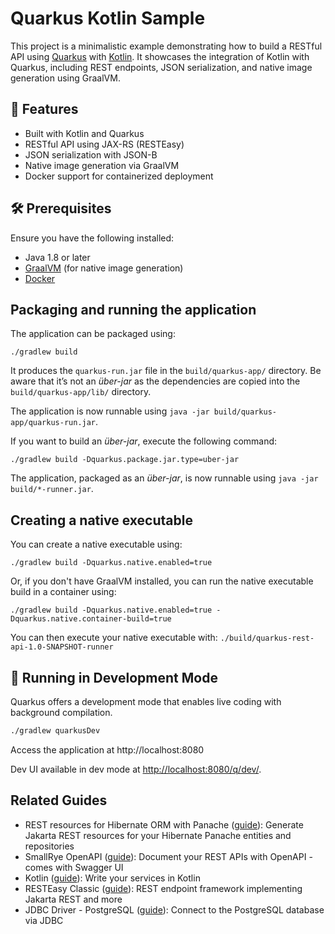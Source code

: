 # Quarkus Kotlin Sample

This project is a minimalistic example demonstrating how to build a RESTful API using [Quarkus](https://quarkus.io/) with [Kotlin](https://kotlinlang.org/). It showcases the integration of Kotlin with Quarkus, including REST endpoints, JSON serialization, and native image generation using GraalVM.

## 🚀 Features

- Built with Kotlin and Quarkus
- RESTful API using JAX-RS (RESTEasy)
- JSON serialization with JSON-B
- Native image generation via GraalVM
- Docker support for containerized deployment

## 🛠 Prerequisites

Ensure you have the following installed:

- Java 1.8 or later
- [GraalVM](https://www.graalvm.org/docs/getting-started/#install-graalvm) (for native image generation)
- [Docker](https://www.docker.com/get-started)

## Packaging and running the application

The application can be packaged using:

```shell script
./gradlew build
```

It produces the `quarkus-run.jar` file in the `build/quarkus-app/` directory.
Be aware that it’s not an _über-jar_ as the dependencies are copied into the `build/quarkus-app/lib/` directory.

The application is now runnable using `java -jar build/quarkus-app/quarkus-run.jar`.

If you want to build an _über-jar_, execute the following command:

```shell script
./gradlew build -Dquarkus.package.jar.type=uber-jar
```

The application, packaged as an _über-jar_, is now runnable using `java -jar build/*-runner.jar`.

## Creating a native executable

You can create a native executable using:

```shell script
./gradlew build -Dquarkus.native.enabled=true
```

Or, if you don't have GraalVM installed, you can run the native executable build in a container using:

```shell script
./gradlew build -Dquarkus.native.enabled=true -Dquarkus.native.container-build=true
```

You can then execute your native executable with: `./build/quarkus-rest-api-1.0-SNAPSHOT-runner`


## 🧪 Running in Development Mode
Quarkus offers a development mode that enables live coding with background compilation.
   ```bash
   ./gradlew quarkusDev
```
Access the application at http://localhost:8080

Dev UI available in dev mode at <http://localhost:8080/q/dev/>.


## Related Guides

- REST resources for Hibernate ORM with Panache ([guide](https://quarkus.io/guides/rest-data-panache)): Generate Jakarta
  REST resources for your Hibernate Panache entities and repositories
- SmallRye OpenAPI ([guide](https://quarkus.io/guides/openapi-swaggerui)): Document your REST APIs with OpenAPI - comes
  with Swagger UI
- Kotlin ([guide](https://quarkus.io/guides/kotlin)): Write your services in Kotlin
- RESTEasy Classic ([guide](https://quarkus.io/guides/resteasy)): REST endpoint framework implementing Jakarta REST and
  more
- JDBC Driver - PostgreSQL ([guide](https://quarkus.io/guides/datasource)): Connect to the PostgreSQL database via JDBC
